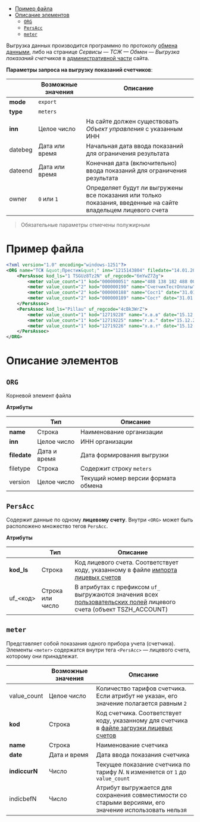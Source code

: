 <!-- MarkdownTOC autolink="true" -->

- [Пример файла](#%D0%9F%D1%80%D0%B8%D0%BC%D0%B5%D1%80-%D1%84%D0%B0%D0%B9%D0%BB%D0%B0)
- [Описание элементов](#%D0%9E%D0%BF%D0%B8%D1%81%D0%B0%D0%BD%D0%B8%D0%B5-%D1%8D%D0%BB%D0%B5%D0%BC%D0%B5%D0%BD%D1%82%D0%BE%D0%B2)
	- [`ORG`](#org)
	- [`PersAcc`](#persacc)
	- [`meter`](#meter)

<!-- /MarkdownTOC -->


Выгрузка данных производится программно по протоколу [обмена данными](01_Протокол_обмена.md), либо на странице *Сервисы — ТСЖ — Обмен — Выгрузка показаний счетчиков* в [административной части](http://dev.1c-bitrix.ru/learning/course/index.php?COURSE_ID=35&LESSON_ID=2833#admin) сайта.

**Параметры запроса на выгрузку показаний счетчиков**:

|             | Возможные значения    |  Описание |
| ----------- | --------------------- | -------- |
| **mode**    | `export`              | | 
| **type**    | `meters`              | | 
| **inn**     | Целое число           | На сайте должен существовать *Объект управления* с указанным ИНН |
| datebeg     | Дата или время        | Начальная дата ввода показаний для ограничения результата |
| dateend     | Дата или время        | Конечная дата (включительно) ввода показаний для ограничения результата |
| owner       | `0` или `1`           | Определяет будут ли выгружены все показания или только показания, введенные на сайте владельцем лицевого счета |

> Обязательные параметры отмечены полужирным  

# Пример файла

```xml
<?xml version="1.0" encoding="windows-1251"?>
<ORG name="ТСЖ &quot;Престиж&quot;" inn="1215143804" filedate="14.01.2015 11:24:34" filetype="meters" version="3">
	<PersAssoc kod_ls="1 TSGUz8Tz2N" uf_regcode="6mYwZ7Zg">
		<meter value_count="1" kod="000000051" name="488 138 182 488 000" date="31.01.2011 00:00:00" indiccur1="231,00000000" indicbef1="231,00000000" indiccur2="0,00000000" indicbef2="0,00000000" />
		<meter value_count="2" kod="000000190" name="СчетчикТестОплаты" date="31.01.2011 00:00:00" indiccur1="1000,00000000" indicbef1="1000,00000000" indiccur2="1000,00000000" indicbef2="1000,00000000" />
		<meter value_count="2" kod="000000188" name="Сост1" date="31.01.2011 00:00:00" indiccur1="600,00000000" indicbef1="600,00000000" indiccur2="800,00000000" indicbef2="800,00000000" />
		<meter value_count="2" kod="000000189" name="Сост" date="31.01.2011 00:00:00" indiccur1="800,00000000" indicbef1="800,00000000" indiccur2="900,00000000" indicbef2="900,00000000" />
	</PersAssoc>
	<PersAssoc kod_ls="Pillau" uf_regcode="4cBk3WrZ">
		<meter value_count="1" kod="12719228" name="х.в.в" date="15.12.2014 00:00:00" indiccur1="41,00000000" indicbef1="41,00000000" indiccur2="0,00000000" indicbef2="0,00000000" />
		<meter value_count="1" kod="12719225" name="г.в." date="15.12.2014 00:00:00" indiccur1="27,00000000" indicbef1="27,00000000" indiccur2="0,00000000" indicbef2="0,00000000" />
		<meter value_count="1" kod="12719226" name="х.в.т" date="15.12.2014 00:00:00" indiccur1="40,00000000" indicbef1="40,00000000" indiccur2="0,00000000" indicbef2="0,00000000" />
	</PersAssoc>
</ORG>
```

# Описание элементов

## `ORG`

Корневой элемент файла

**Атрибуты**

|              | Тип          | Описание |
| ------------ | ------------ | --- |
| **name**     | Строка       | Наименование организации |
| **inn**      | Целое число  | ИНН организации |
| **filedate** | Дата и время | Дата формирования выгрузки |
| filetype     | Строка       | Содержит строку `meters` |
| version      | Целое число  | Текущий номер версии формата обмена |

## `PersAcc`

Содержит данные по одному **лицевому счету**. Внутри `<ORG>` может быть расположено множество тегов `PersAcc`.

**Атрибуты**

|              | Тип              | Описание |
| -------------| ---------------- | --- |
| **kod_ls**   | Строка           | Код лицевого счета. Соответствует коду, указанному в файле [импорта лицевых счетов](07_Загрузка_данных_лицевых_счетов_(import-accounts).md) |
| uf_<код>     | Строка или число | В атрибутах с префиксом `uf_` выгружаются значения всех [пользовательских полей](http://dev.1c-bitrix.ru/learning/course/?COURSE_ID=43&CHAPTER_ID=04804) лицевого счета (объект TSZH_ACCOUNT) |

## `meter`

Представляет собой показания одного прибора учета (счетчика). Элементы `<meter>` содержатся внутри тега `<PersAcc>` — лицевого счета, которому они принадлежат.

|                    | Возможные значения        |  Описание |
| ------------------ | ------------------------- | -------- |
| value_count        | Целое число               | Количество тарифов счетчика. Если атрибут не указан, его значение полагается равным `2` |
| **kod**            | Строка                    | Код счетчика. Соответствует коду, указанному для счетчика в [файле загрузки лицевых счетов](07_Загрузка_данных_лицевых_счетов_(import-accounts).md) |
| **name**           | Строка                    | Наименование счетчика |
| **date**           | Дата и время              | Дата ввода показания счетчика |
| **indiccurN**      | Число                     | Текущее показание счетчика по тарифу *N*. `N` изменяется от `1` до `value_count` |
| indicbefN          | Число                     | Атрибут выгружается для сохранения совместимости со старыми версиями, его значение использовать нельзя |
